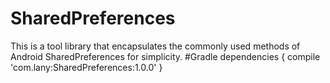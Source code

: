 # SharedPreferences
This is a tool library that encapsulates the commonly used methods of Android SharedPreferences for simplicity.
#Gradle
    dependencies {
        compile 'com.lany:SharedPreferences:1.0.0'
    }